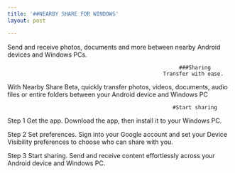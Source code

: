 ```yaml
---
title: '##NEARBY SHARE FOR WINDOWS'
layout: post

---
```

Send and receive photos, documents and more between nearby Android devices and Windows PCs.

                                                          ###Sharing
                                                     Transfer with ease.
With Nearby Share Beta, quickly transfer photos, videos, documents, audio files or entire folders between your Android device and Windows PC

                                                        #Start sharing

Step 1
Get the app.
Download the app, then install it to your Windows PC.


Step 2
Set preferences.
Sign into your Google account and set your Device Visibility preferences to choose who can share with you.


Step 3
Start sharing.
Send and receive content effortlessly across your Android device and Windows PC.
